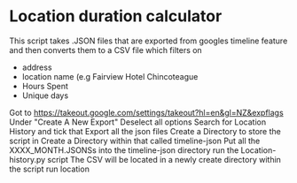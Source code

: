 # Location duration calculator

This script takes .JSON files that are exported from googles timeline feature and then converts them to a CSV file which filters on

- address
- location name (e.g Fairview Hotel Chincoteague
- Hours Spent
- Unique days

Got to https://takeout.google.com/settings/takeout?hl=en&gl=NZ&expflags
Under "Create A New Export" Deselect all options
Search for Location History and tick that
Export all the json files
Create a Directory to store the script in
Create a Directory within that called timeline-json
Put all the XXXX_MONTH.JSONSs into the timeline-json directory
run the Location-history.py script
The CSV will be located in a newly create directory within the script run location
